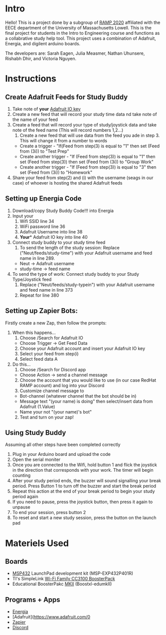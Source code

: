 # Intro

Hello! This is a project done by a subgroup of [RAMP 2020](https://www.uml.edu/engineering/ramp/) affiliated with the EECE department of the University of Massachusetts Lowell. 
This is the final project for students in the Intro to Engineering course and functions as a collabrative study help tool. This project uses a combination of Adafruit, Energia, 
and digilent arduino boards. 

The developers are: Sarah Eagen, Julia Measmer, Nathan Uhunsere, Rishabh Dhir, and Victoria Nguyen. 

# Instructions
## Create Adafruit Feeds for Study Buddy
1. Take note of **your** [Adafruit IO key](https://learn.adafruit.com/mqtt-adafruit-io-and-you/getting-started-on-adafruit-io)
2. Create a new feed that will record your study time data nd take note of the name of your feed
3. Create a feed that will record your type of study/joystick data and take note of the feed name (This will record numbers 1,2...) 
    1. Create a new feed that will use data from the feed you ade in step 3. This will change it from a number to words
    * Create a trigger - "If(Feed from step(3) is equal to "1" then set (Feed from (3i)) to "Test Prep"
    * Create another trigger - "If (Feed from step(3)) is equal to "1" then set (Feed from step(3)) then set (Feed from (3i)) to "Group Work"
    * Create another trigger - "If (Feed from step(3)) is equal to "3" then set (Feed from (3i)) to "Homework"
4. Share your feed from step(2) and (i) with the username (seags in our case) of whoever is hosting the shared Adafruit feeds 

## Setting up Energia Code
1. Download/copy Study Buddy Code!!! into Energia
2. Input your
    1. Wifi SSID line 34
    2. WiFi password line 36
    3. Adafruit Username into line 38
    4. **Your*** Adafruit IO key into line 40
3. Connect study buddy to your study time feed
    1. To send the length of the study session: Replace ("Neut/feeds/study-time") with your Adafruit username and feed name in line 289. 
    * Neut -> Adafruit username
    * study-time -> feed name
4.  To send the type of work: Connect study buddy to your Study Type/Joystick feed
    1. Replace ("Neut/feeds/study-typein") with your Adafruit username and feed name in line 373
    3. Repeat for line 380
    
## Setting up Zapier Bots: 
Firstly create a new Zap, then follow the prompts:
1. When this happens...
    1. Choose /Search for Adafruit IO
    * Choose Trigger -> Get Feed Data
    2. Choose your Adafruit account and insert your Adafruit IO key
    3. Select your feed from step(i)
    4. Select feed data A
2. Do this...
    1. Choose /Search for Discord app
    * Choose Action -> send a channel message
    2. Choose the account that you would like to use (in our case RedHat RAMP account) and log into your Discord
    3. Customize channel message to
    * Bot-channel (whatever channel that the bot should be in)
    * Message text "(your name) is doing" then select/insert data from Adafruit (1.Value)
    * Name your not "(your name)'s bot"
    2. Test and turn on your zap!

## Using Study Buddy
Assuming all other steps have been completed correctly
1. Plug in your Arduino board and upload the code
2. Open the serial moniter 
3. Once you are connected to the Wifi, hold button 1 and flick the joystick in the direction that corresponds with your work. The timer will begin counting
4. After your study period ends, the buzzer will sound signalling your break period. Press Button 1 to turn off the buzzer and start the break period
5. Repeat this action at the end of your break period to begin your study period again
6. If you need to pause, press the joystick button, then press it again to unpause
7. To end your session, press button 2
8. To reset and start a new study session, press the button on the launch pad

# Materiels Used
## Boards 
* [MSP432](https://www.ti.com/microcontrollers/simplelink-mcus/wired-mcus/overview/overview.html) LaunchPad development kit (MSP-EXP432P401R)
* TI's SimpleLink [Wi-Fi Family CC3100 BoosterPack](https://www.ti.com/tool/CC3100BOOST?DCMP=cc3100cc3200&HQS=cc3100boost)
* Educational BoosterPakc [MKII](https://www.ti.com/tool/BOOSTXL-EDUMKII?DCMP=ep-mcu-msp-en&HQS=boostxl-edumkii) (Boostxl-edumkII)
## Programs + Apps
* [Energia](https://energia.nu/)
* [Adafruit](https://www.adafruit.com/0
* [Zapier](https://zapier.com/)
* [Discord](https://discord.com/new)
